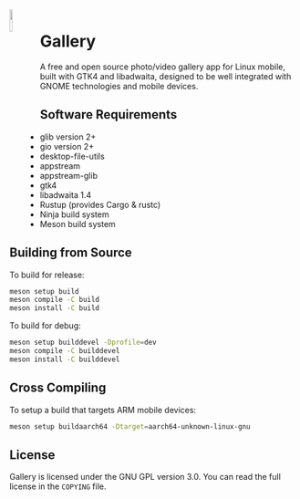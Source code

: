 <img src="https://gitlab.gnome.org/maxrdz/gallery/-/raw/master/data/icons/com.maxrdz.Gallery.png" align="left" width="10%"/>

# Gallery

A free and open source photo/video gallery app for Linux mobile,
built with GTK4 and libadwaita, designed to be well integrated
with GNOME technologies and mobile devices.

## Software Requirements

- glib version 2+
- gio version 2+
- desktop-file-utils
- appstream
- appstream-glib
- gtk4
- libadwaita 1.4
- Rustup (provides Cargo & rustc)
- Ninja build system
- Meson build system

## Building from Source

To build for release:

```sh
meson setup build
meson compile -C build
meson install -C build
```

To build for debug:

```sh
meson setup builddevel -Dprofile=dev
meson compile -C builddevel
meson install -C builddevel
```

## Cross Compiling

To setup a build that targets ARM mobile devices:

```sh
meson setup buildaarch64 -Dtarget=aarch64-unknown-linux-gnu
```

## License

Gallery is licensed under the GNU GPL version 3.0.
You can read the full license in the `COPYING` file.
